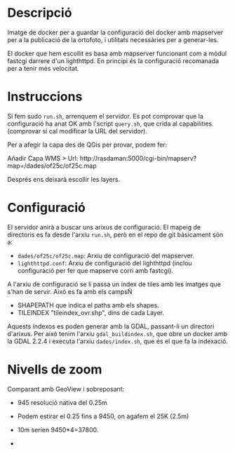
# Descripció

Imatge de docker per a guardar la configuració del docker amb mapserver per a
la publicació de la ortofoto, i utilitats necessàries per a generar-les.

El docker que hem escollit es basa amb mapserver funcionant com a mòdul fastcgi
darrere d'un lighthttpd. En principi és la configuració recomanada per a tenir
més velocitat.

# Instruccions

Si fem sudo `run.sh`, arrenquem el servidor. Es pot comprovar que la
configuració ha anat OK amb l'script `query.sh`, que crida al capabilities
(comprovar si cal modificar la URL del servidor).

Per a afegir la capa des de QGis per provar, podem fer:

Añadir Capa WMS > Url: http://rasdaman:5000/cgi-bin/mapserv?map=/dades/of25c/of25c.map

Després ens deixarà escollir les layers.

# Configuració

El servidor anirà a buscar uns arixus de configuració. El mapeig de directoris
es fa desde l'arxiu `run.sh`, però en el repo de git bàsicament són a:

- `dades/of25c/of25c.map`: Arxiu de configuració del mapserver.
- `lighthttpd.conf`: Arxiu de configuració del lighthttpd (inclou configuració
per fer que mapserve corri amb fastcgi).


A l'arxiu de configuració se li passa un índex de tiles amb les imatges que s'han de servir. Això es fa amb els campsÑ

- SHAPEPATH que indica el paths amb els shapes.
- TILEINDEX "tileindex_ovr.shp", dins de cada Layer.

Aquests índexos es poden generar amb la GDAL, passant-li un directori d'arixus.
Per això tenim l'arxiu `gdal_buildindex.sh`, que obre un docker amb la GDAL
2.2.4 i executa l'arxiu `dades/index.sh`, que és el que fa la indexació.

# Nivells de zoom

Comparant amb GeoView i sobreposant:

- 945 resolució nativa del 0.25m
- Podem estirar el 0.25 fins a 9450, on agafem el 25K (2.5m)
- 10m serien 9450*4=37800.

- 



